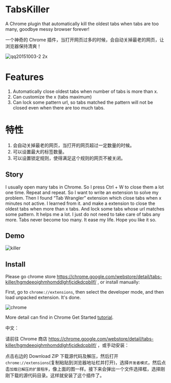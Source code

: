 # TabsKiller

A Chrome plugin that automatically kill the oldest tabs when tabs are too many, goodbye messy browser forever!

一个神奇的 Chrome 插件，当打开网页过多的时候，会自动关掉最老的网页，让浏览器保持清爽！

![qq20151003-2 2x](https://cloud.githubusercontent.com/assets/5022872/10262499/b39deb34-69fc-11e5-93b8-35bf10cedaaa.jpg)

# Features

1. Automatically close oldest tabs when number of tabs is more than x.
2. Can customize the x (tabs maximum)
3. Can lock some pattern url, so tabs matched the pattern will not be closed even when there are too much tabs.

# 特性

1. 会自动关掉最老的网页，当打开的网页超过一定数量的时候。
2. 可以设置最大的标签数量。
3. 可以设置锁定规则，使得满足这个规则的网页不被关闭。

## Story

I usually open many tabs in Chrome. So I press Ctrl + W to close them a lot one time. Repeat and repeat. So I want to write an extension to solve my problem. Then I found “Tab Wrangler” extension which close tabs when x minutes not active. I learned from it. and make a extension to close the oldest tabs when more than x tabs. And lock some tabs whose url matches some pattern. It helps me a lot. I just do not need to take care of tabs any more. Tabs never become too many. It ease my life. Hope you like it so.

## Demo

![killer](https://cloud.githubusercontent.com/assets/5022872/10262518/cd196a60-69fd-11e5-93bf-0589d65eeb19.gif)

## Install

Please go chrome store https://chrome.google.com/webstore/detail/tabs-killer/hgmdeeoighmhomddlghfjcidkdcpbllf/ ,
or install manually:

First, go to `chrome://extensions`, then select the developer mode, and then load unpacked extension. It's done.

![chrome](https://cloud.githubusercontent.com/assets/5022872/10262586/ddc451b0-6a00-11e5-8b10-da16c9658221.jpg)


More detail can find in Chrome Get Started [tutorial](https://developer.chrome.com/extensions/getstarted#unpacked).

中文：

请前往 Chrome 商店 https://chrome.google.com/webstore/detail/tabs-killer/hgmdeeoighmhomddlghfjcidkdcpbllf/ ，或手动安装：

点击右边的 Download ZIP 下载源代码及解压，然后打开 `chrome://extensions`(复制粘贴到浏览器地址栏并打开)，选择`开发者模式`，然后点击`加载已解压的扩展程序`，像上面的图一样。接下来会弹出一个文件选择框，选择刚刚下载的源代码目录。这样就安装了这个插件了。
